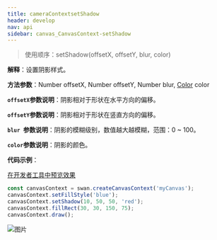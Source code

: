 ```yaml
---
title: cameraContextsetShadow
header: develop
nav: api
sidebar: canvas_CanvasContext-setShadow
---
```


 

> 使用顺序：setShadow(offsetX, offsetY, blur, color)

**解释**：设置阴影样式。

**方法参数**：Number offsetX, Number offsetY, Number blur, [Color](/develop/api/canvas_color/) color

**`offsetX`参数说明**：阴影相对于形状在水平方向的偏移。

**`offsetY`参数说明**：阴影相对于形状在竖直方向的偏移。

**`blur `参数说明**：阴影的模糊级别，数值越大越模糊，范围：0 ~ 100。 

**`color`参数说明**：阴影的颜色。 

**代码示例**：

<a href="swanide://fragment/9e80840b183a93ec01b126abac5dd1a81573719669152" title="在开发者工具中预览效果" target="_self">在开发者工具中预览效果</a>


```js
const canvasContext = swan.createCanvasContext('myCanvas');
canvasContext.setFillStyle('blue');
canvasContext.setShadow(10, 50, 50, 'red');
canvasContext.fillRect(30, 30, 150, 75);
canvasContext.draw();
```

![图片](../../../../img/api/canvas/setShadow.png)

